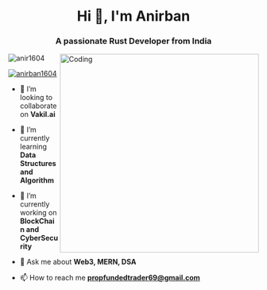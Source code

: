 <h1 align="center">Hi 👋, I'm Anirban</h1>
<h3 align="center">A passionate Rust Developer from India</h3>

<img align="right" alt="Coding" width="400" src="https://cdn.dribbble.com/users/1162077/screenshots/3848914/programmer.gif">

<p align="left"> <img src="https://komarev.com/ghpvc/?username=anir1604&label=Profile%20views&color=0e75b6&style=flat" alt="anir1604" /> </p>

<p align="left"> <a href="https://linkedin.com/in/anir1604" target="blank"><img src="https://img.shields.io/twitter/follow/anirban biswas?logo=twitter&style=for-the-badge" alt="anirban1604" /></a> </p>


- 👯 I’m looking to collaborate on **Vakil.ai**

- 🌱 I’m currently learning **Data Structures and Algorithm**

- 🔭 I’m currently working on **BlockChain and CyberSecurity**

- 💬 Ask me about **Web3, MERN, DSA**

- 📫 How to reach me **propfundedtrader69@gmail.com**
